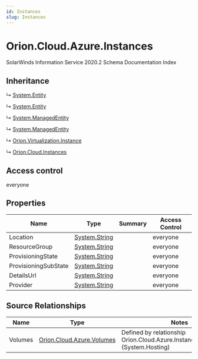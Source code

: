 ```yaml
---
id: Instances
slug: Instances
---
```


# Orion.Cloud.Azure.Instances

SolarWinds Information Service 2020.2 Schema Documentation Index

## Inheritance

↳ [System.Entity](./../System/Entity)

↳ [System.Entity](./../System/Entity)

↳ [System.ManagedEntity](./../System/ManagedEntity)

↳ [System.ManagedEntity](./../System/ManagedEntity)

↳ [Orion.Virtualization.Instance](./../Orion.Virtualization/Instance)

↳ [Orion.Cloud.Instances](./../Orion.Cloud/Instances)

## Access control

everyone

## Properties

| Name | Type | Summary | Access Control |
| ------ | ------ | ------ | ------ |
| Location | [System.String](https://docs.microsoft.com/en-us/dotnet/api/system.string) |  | everyone |
| ResourceGroup | [System.String](https://docs.microsoft.com/en-us/dotnet/api/system.string) |  | everyone |
| ProvisioningState | [System.String](https://docs.microsoft.com/en-us/dotnet/api/system.string) |  | everyone |
| ProvisioningSubState | [System.String](https://docs.microsoft.com/en-us/dotnet/api/system.string) |  | everyone |
| DetailsUrl | [System.String](https://docs.microsoft.com/en-us/dotnet/api/system.string) |  | everyone |
| Provider | [System.String](https://docs.microsoft.com/en-us/dotnet/api/system.string) |  | everyone |

## Source Relationships

| Name | Type | Notes |
| ------ | ------ | ------ |
| Volumes | [Orion.Cloud.Azure.Volumes](./../Orion.Cloud.Azure/Volumes) | Defined by relationship Orion.Cloud.Azure.InstanceHostsVolumes (System.Hosting) |

